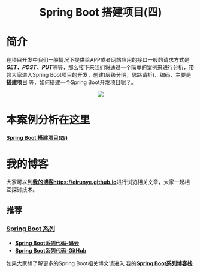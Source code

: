 # <div align=center>Spring Boot 搭建项目(四)</div>

# 简介

在项目开发中我们一般情况下提供给APP或者网站应用的接口一般的请求方式是***GET、POST、PUT***等等，那么接下来我们将通过一个简单的案例来进行分析，带领大家进入Spring Boot项目的开发，创建(层级分明，思路请析)、编码，主要是 **搭建项目** 等，如何搭建一个Spring Boot开发项目呢？。

<div align=center>
<img src="https://upload-images.jianshu.io/upload_images/3012005-06639c85d05db900.png?imageMogr2/auto-orient/strip%7CimageView2/2/w/330">
</div>

# 本案例分析在这里

[**Spring Boot 搭建项目(四)**](https://eirunye.github.io/2018/08/22/Spring-Boot-%E9%A1%B9%E7%9B%AE%E5%A6%82%E4%BD%95%E6%90%AD%E5%BB%BA-%E5%9B%9B/)

# 我的博客

大家可以到[**我的博客https://eirunye.github.io**](https://eirunye.github.io)进行浏览相关文章，大家一起相互探讨技术。

## 推荐

### [Spring Boot 系列](https://eirunye.github.io/categories/%E5%90%8E%E5%8F%B0/Spring-Boot/)

* [**Spring Boot系列代码-码云**](https://github.com/eirunye/Eirunye_SpringBoot_Notes)
* [**Spring Boot系列代码-GitHub**](https://github.com/eirunye/Eirunye_SpringBoot_Notes)


如果大家想了解更多的Spring Boot相关博文请进入
我的[**Spring Boot系列博客栈**](https://eirunye.github.io/categories/%E5%90%8E%E5%8F%B0/Spring-Boot/)
